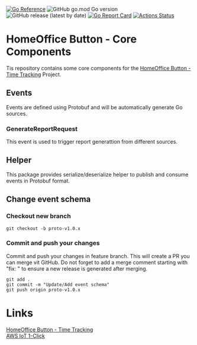 [![Go Reference](https://pkg.go.dev/badge/github.com/tommzn/hob-core.svg)](https://pkg.go.dev/github.com/tommzn/hob-core)
![GitHub go.mod Go version](https://img.shields.io/github/go-mod/go-version/tommzn/hob-core)
![GitHub release (latest by date)](https://img.shields.io/github/v/release/tommzn/hob-core)
[![Go Report Card](https://goreportcard.com/badge/github.com/tommzn/hob-core)](https://goreportcard.com/report/github.com/tommzn/hob-core)
[![Actions Status](https://github.com/tommzn/hob-core/actions/workflows/go.pkg.auto-ci.yml/badge.svg)](https://github.com/tommzn/hob-core/actions)

# HomeOffice Button - Core Components
Tis repository contains some core components for the [HomeOffice Button - Time Tracking](https://github.com/tommzn/hob-timetracker) Project.

## Events
Events are defined using Protobuf and will be automatically generate Go sources.
### GenerateReportRequest
This event is used to trigger report generattion from different sources.

## Helper
This package provides serialize/deserialize helper to publish and consume events in Protobuf format.

## Change event schema
### Checkout new branch
```
git checkout -b proto-v1.0.x
```
### Commit and push your changes
Commit and push your changes in feature branch. This will create a PR you can merge vit GitHub. Do not forget to add a merge comment starting with "fix: " to ensure a new 
release is generated after merging.
```
git add .
git commit -m "Update/Add event schema"
git push origin proto-v1.0.x
```

# Links
[HomeOffice Button - Time Tracking](https://github.com/tommzn/hob-timetracker)  
[AWS IoT 1-Click](https://aws.amazon.com/iot-1-click/?nc1=h_ls)  

